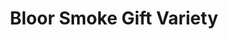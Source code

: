---
title: "Bloor Smoke Gift Variety"
url: /toronto/bloor-smoke-gift-variety/
shop: Lebensmittel
---